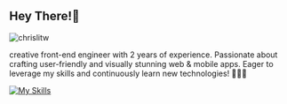 ## Hey There!👋

![chrislitw](https://komarev.com/ghpvc/?username=chrislitw&label=Profile%20views&color=0e75b6&style=flat)

creative front-end engineer with 2 years of experience. Passionate about crafting user-friendly and visually stunning web & mobile apps. Eager to leverage my skills and continuously learn new technologies! 👨🏻‍💻

[![My Skills](https://skillicons.dev/icons?i=js,ts,vue,nuxt,dart,flutter,html,css,sass,tailwind,bootstrap,postman)](https://skillicons.dev)
